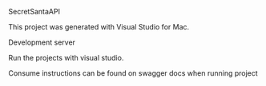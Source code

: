 SecretSantaAPI

This project was generated with Visual Studio for Mac.

Development server

Run the projects with visual studio.

Consume instructions can be found on swagger docs when running project
